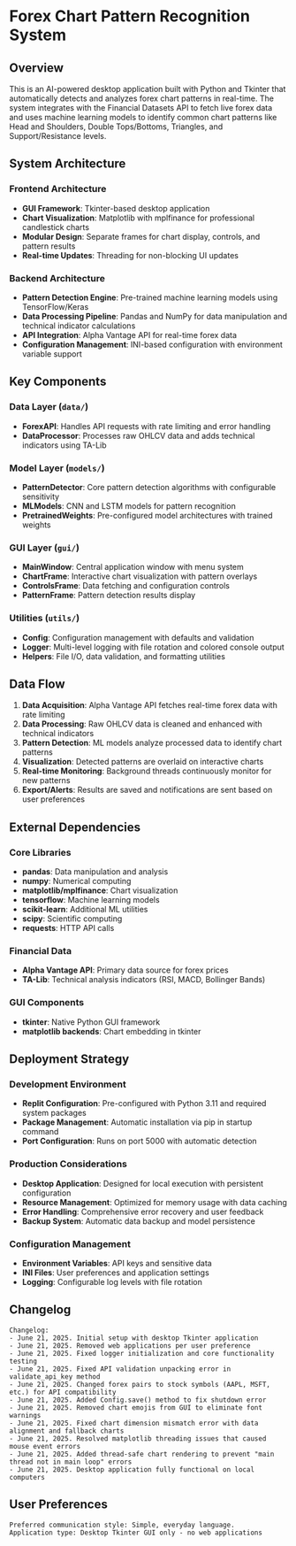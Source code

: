 # Forex Chart Pattern Recognition System

## Overview

This is an AI-powered desktop application built with Python and Tkinter that automatically detects and analyzes forex chart patterns in real-time. The system integrates with the Financial Datasets API to fetch live forex data and uses machine learning models to identify common chart patterns like Head and Shoulders, Double Tops/Bottoms, Triangles, and Support/Resistance levels.

## System Architecture

### Frontend Architecture
- **GUI Framework**: Tkinter-based desktop application
- **Chart Visualization**: Matplotlib with mplfinance for professional candlestick charts
- **Modular Design**: Separate frames for chart display, controls, and pattern results
- **Real-time Updates**: Threading for non-blocking UI updates

### Backend Architecture
- **Pattern Detection Engine**: Pre-trained machine learning models using TensorFlow/Keras
- **Data Processing Pipeline**: Pandas and NumPy for data manipulation and technical indicator calculations
- **API Integration**: Alpha Vantage API for real-time forex data
- **Configuration Management**: INI-based configuration with environment variable support

## Key Components

### Data Layer (`data/`)
- **ForexAPI**: Handles API requests with rate limiting and error handling
- **DataProcessor**: Processes raw OHLCV data and adds technical indicators using TA-Lib

### Model Layer (`models/`)
- **PatternDetector**: Core pattern detection algorithms with configurable sensitivity
- **MLModels**: CNN and LSTM models for pattern recognition
- **PretrainedWeights**: Pre-configured model architectures with trained weights

### GUI Layer (`gui/`)
- **MainWindow**: Central application window with menu system
- **ChartFrame**: Interactive chart visualization with pattern overlays
- **ControlsFrame**: Data fetching and configuration controls
- **PatternFrame**: Pattern detection results display

### Utilities (`utils/`)
- **Config**: Configuration management with defaults and validation
- **Logger**: Multi-level logging with file rotation and colored console output
- **Helpers**: File I/O, data validation, and formatting utilities

## Data Flow

1. **Data Acquisition**: Alpha Vantage API fetches real-time forex data with rate limiting
2. **Data Processing**: Raw OHLCV data is cleaned and enhanced with technical indicators
3. **Pattern Detection**: ML models analyze processed data to identify chart patterns
4. **Visualization**: Detected patterns are overlaid on interactive charts
5. **Real-time Monitoring**: Background threads continuously monitor for new patterns
6. **Export/Alerts**: Results are saved and notifications are sent based on user preferences

## External Dependencies

### Core Libraries
- **pandas**: Data manipulation and analysis
- **numpy**: Numerical computing
- **matplotlib/mplfinance**: Chart visualization
- **tensorflow**: Machine learning models
- **scikit-learn**: Additional ML utilities
- **scipy**: Scientific computing
- **requests**: HTTP API calls

### Financial Data
- **Alpha Vantage API**: Primary data source for forex prices
- **TA-Lib**: Technical analysis indicators (RSI, MACD, Bollinger Bands)

### GUI Components
- **tkinter**: Native Python GUI framework
- **matplotlib backends**: Chart embedding in tkinter

## Deployment Strategy

### Development Environment
- **Replit Configuration**: Pre-configured with Python 3.11 and required system packages
- **Package Management**: Automatic installation via pip in startup command
- **Port Configuration**: Runs on port 5000 with automatic detection

### Production Considerations
- **Desktop Application**: Designed for local execution with persistent configuration
- **Resource Management**: Optimized for memory usage with data caching
- **Error Handling**: Comprehensive error recovery and user feedback
- **Backup System**: Automatic data backup and model persistence

### Configuration Management
- **Environment Variables**: API keys and sensitive data
- **INI Files**: User preferences and application settings
- **Logging**: Configurable log levels with file rotation

## Changelog

```
Changelog:
- June 21, 2025. Initial setup with desktop Tkinter application
- June 21, 2025. Removed web applications per user preference
- June 21, 2025. Fixed logger initialization and core functionality testing
- June 21, 2025. Fixed API validation unpacking error in validate_api_key method
- June 21, 2025. Changed forex pairs to stock symbols (AAPL, MSFT, etc.) for API compatibility
- June 21, 2025. Added Config.save() method to fix shutdown error
- June 21, 2025. Removed chart emojis from GUI to eliminate font warnings
- June 21, 2025. Fixed chart dimension mismatch error with data alignment and fallback charts
- June 21, 2025. Resolved matplotlib threading issues that caused mouse event errors
- June 21, 2025. Added thread-safe chart rendering to prevent "main thread not in main loop" errors
- June 21, 2025. Desktop application fully functional on local computers
```

## User Preferences

```
Preferred communication style: Simple, everyday language.
Application type: Desktop Tkinter GUI only - no web applications
```